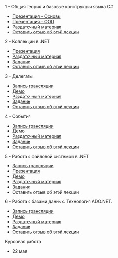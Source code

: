 <div class="table">
    <div class="row">
        <div class="col-12">
            <div>1 - Общая теория и базовые конструкции языка C#</div>
            <ul>
                <li>
                    <a href="https://epam-my.sharepoint.com/:b:/p/alexander_sokolov1/EdI6c0u4lHtAkirqeNAgZBMB9yFwh453y__afn8vLWhi6g?e=5NLWM0">Презентация - Основы</a>
                </li>
                <li>
                    <a href="https://epam-my.sharepoint.com/:b:/p/alexander_sokolov1/EV2bFNiVWMlOoLtlA_V0UEYBB0kHI34ujbs74gSRcC5m8w?e=CTQM0f">Презентация - ООП</a>
                </li>
                <li>
                    <a href="docs/1-basics/lecture.htm">Раздаточный материал</a>
                </li>
                <li>
                    <a href="https://forms.office.com/Pages/ResponsePage.aspx?id=0HIbtJ9OJkyKaflJ82fJHTrIaQkbAlxMnmSCOd2DhAJUNkgwM1lTUjBaNEZSQkxISzlSOThVQU9CMi4u">Оставить отзыв об этой лекции</a>
                </li>
            </ul>
        </div>
    </div>
    <div class="row">
        <div class="col-12">
            <div>2 - Коллекции в .NET</div>
            <ul>
                <li>
                    <a href="https://epam-my.sharepoint.com/:b:/p/alexander_sokolov1/EVoqDbiGPapLjc955EgdBIwBqnKTq_KnPXlX_B1LWC6jsQ?e=qYpQsu">Презентация</a>
                </li>
                <li>
                    <a href="docs/2-collections/lecture.htm">Раздаточный материал</a>
                </li>
                <li>
                    <a href="docs/2-collections/task.htm">Задание</a>
                </li>
                <li>
                    <a href="https://forms.office.com/Pages/ResponsePage.aspx?id=0HIbtJ9OJkyKaflJ82fJHTrIaQkbAlxMnmSCOd2DhAJUOExOM1BFMjY4UVcyNE4yMEdTT0ZRTVBRUi4u">Оставить отзыв об этой лекции</a>
                </li>
            </ul>
        </div>
    </div>
    <div class="row">
        <div class="col-12">
            <div>3 - Делегаты</div>
            <ul>
                <li>
                    <a href="https://epam-my.sharepoint.com/:v:/p/alexander_sokolov1/EQuEIgQq4URCibMnjEOwfSYB7ZOmaGi0aW2tci62eVYYAw?e=SHRNpR">Запись трансляции</a>
                </li>
                <li>
                    <a href="https://epam-my.sharepoint.com/:u:/p/alexander_sokolov1/EbryDaowFQxElyiW410vC7gBH8HztQYuiN4W-zbekAFtVg?e=3nMNP8">Демо</a>
                </li>
                <li>
                    <a href="docs/3-delegates/lecture.htm">Раздаточный материал</a>
                </li>
                <li>
                    <a href="docs/3-delegates/task.htm">Задание</a>
                </li>
                <li>
                    <a href="https://forms.office.com/Pages/ResponsePage.aspx?id=0HIbtJ9OJkyKaflJ82fJHTrIaQkbAlxMnmSCOd2DhAJUOE9RMzQ4M01OUk1HUURVNEZJSks1MEU5Wi4u">Оставить отзыв об этой лекции</a>
                </li>
            </ul>
        </div>
    </div>
    <div class="row">
        <div class="col-12">
            <div>4 - События</div>
            <ul>
                <li>
                    <a href="https://epam-my.sharepoint.com/:v:/p/alexander_sokolov1/EZGLKPR_t_pGv4CKfPWCieoBtweOnED89YIgNEUGNo_7iA?e=mfs2xC">Запись трансляции</a>
                </li>
                <li>
                    <a href="https://epam-my.sharepoint.com/:u:/p/alexander_sokolov1/ERSRvRHMXKxBgj52AiUtUl8BZi7WkfsDj5TCHtFKopcl6w?e=7ziPuY">Демо</a>
                </li>
                <li>
                    <a href="docs/4-events/lecture.htm">Раздаточный материал</a>
                </li>
                <li>
                    <a href="docs/4-events/task.htm">Задание</a>
                </li>
                <li>
                    <a href="https://forms.office.com/Pages/ResponsePage.aspx?id=0HIbtJ9OJkyKaflJ82fJHTrIaQkbAlxMnmSCOd2DhAJUODJHMFg2TE5IUEU1V05DNFpWTFBDMVpQUi4u">Оставить отзыв об этой лекции</a>
                </li>
            </ul>
        </div>
    </div>
    <div class="row">
        <div class="col-12">
            <div>5 - Работа с файловой системой в .NET</div>
            <ul>
                <li>
                    <a href="https://epam-my.sharepoint.com/:v:/p/alexander_sokolov1/EXuAcgpVcWpCquZ10gNQ6soB3nPi5dfGqJOZfijsW61p0Q?e=PmPmB6">Запись трансляции</a>
                </li>
                <li>
                    <a href="https://epam-my.sharepoint.com/:b:/p/alexander_sokolov1/ERFnN8ggrqNCr_8_fB9BQb4BjERHLDnX-Na8auYtS7OqQQ?e=WIburQ">Презентация</a>
                </li>
                <li>
                    <a href="https://epam-my.sharepoint.com/:u:/p/alexander_sokolov1/EcU2nPNAfohLqfv69BJYtmIBG2RHu1mi4V01XzJzxnr8FQ?e=l9KDNr">Демо</a>
                </li>
                <li>
                    <a href="docs/5-filesystem/lecture.htm">Раздаточный материал</a>
                </li>
                <li>
                    <a href="docs/5-filesystem/task.htm">Задание</a>
                </li>
                <li>
                    <a href="https://forms.office.com/Pages/ResponsePage.aspx?id=0HIbtJ9OJkyKaflJ82fJHTrIaQkbAlxMnmSCOd2DhAJUMldCUU4zOFFRTUVaQVQ0SFc5UVZDOEVJVy4u">Оставить отзыв об этой лекции</a>
                </li>
            </ul>
        </div>
    </div>
    <div class="row">
        <div class="col-12">
            <div>6 - Работа с базами данных. Технология ADO.NET.</div>
            <ul>
                <li>
                    <a href="https://epam-my.sharepoint.com/:v:/p/alexander_sokolov1/EeStCECy1YJGglYClJoie2UBY677Exg7FjCs2imTtSMc7Q?e=eyEgQD">Запись трансляции</a>
                </li>
                <li>
                    <a href="https://epam-my.sharepoint.com/:u:/p/alexander_sokolov1/EXl9TPGuYllGvsNgOu4tNDgBJh4c2G82mYOJl3Lfx5vHMg?e=0IAuuH">Демо</a>
                </li>
                <li>
                    <a href="docs/6-ado/lecture.htm">Раздаточный материал</a>
                </li>
                <li>
                    <a href="docs/6-ado/task.htm">Задание</a>
                </li>
                <li>
                    <a href="https://forms.office.com/Pages/ResponsePage.aspx?id=0HIbtJ9OJkyKaflJ82fJHTrIaQkbAlxMnmSCOd2DhAJUNUdPWDNZVFVPODk4NFFFSlJORENNNlFZNi4u">Оставить отзыв об этой лекции</a>
                </li>
            </ul>
        </div>
    </div>
    <div class="row">
        <div class="col-12">
            <div>Курсовая работа</div>
            <ul>
                <li>
                    22 мая
                </li>
            </ul>
        </div>
    </div>
</div>